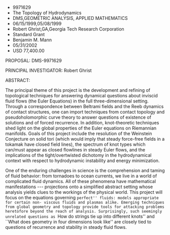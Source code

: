 
* 9971629
* The Topology of Hydrodynamics
* DMS,GEOMETRIC ANALYSIS, APPLIED MATHEMATICS
* 06/15/1999,05/08/1999
* Robert Ghrist,GA,Georgia Tech Research Corporation
* Standard Grant
* Benjamin M. Mann
* 05/31/2002
* USD 77,400.00

PROPOSAL: DMS-9971629

PRINCIPAL INVESTIGATOR: Robert Ghrist

ABSTRACT:

The principal theme of this project is the development and refining of
topological techniques for answering dynamical questions about inviscid fluid
flows (the Euler Equations) in the full three-dimensional setting. Through a
correspondence between Beltrami fields and the Reeb dynamics of contact
structures, one can import techniques from contact topology and
pseudoholomorphic curve theory to answer questions of existence of solutions and
of forced recurrence. In addition, knot-theoretic techniques shed light on the
global properties of the Euler equations on Riemannian manifolds. Goals of this
project include the resolution of the Weinstein Conjecture on solid tori (which
would imply that steady force-free fields in a tokamak have closed field lines),
the spectrum of knot types which can/must appear as closed flowlines in steady
Euler flows, and the implications of the tight/overtwisted dichotomy in the
hydrodynamical context with respect to hydrodynamic instability and energy
minimization.

One of the enduring challenges in science is the comprehension and taming of
fluid behavior: from tornadoes to ocean currents, we live in a world of
complicated fluid dynamics. All of these phenomena have mathematical
manifestations --- projections onto a simplified abstract setting whose analysis
yields clues to the workings of the physical world. This project will focus on
the equations governing ``perfect'' fluids: models appropriate for certain non-
viscous fluids and plasmas alike. Emerging techniques from global geometry and
topology provide tools for attacking problems heretofore beyond the reach of
analysis. Surprisingly, such seemingly unrelated questions as ``How do strings
tie up into different knots'' and ``What does geometry in four dimensions look
like'' are closely tied to questions of recurrence and stability in steady fluid
flows.
